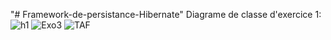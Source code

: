 "# Framework-de-persistance-Hibernate" 
Diagrame de classe d'exercice 1:
![h1](https://github.com/adnan-khadija/Hibernate/assets/147508009/e9644338-3d48-4693-9020-4e4eef30a6b4)
![Exo3](https://github.com/adnan-khadija/Hibernate/assets/147508009/df4e9256-5e16-429e-9e2a-2409aef71e6b)
![TAF](https://github.com/adnan-khadija/Hibernate/assets/147508009/bf697317-33ee-4d3e-8891-af8656410720)


